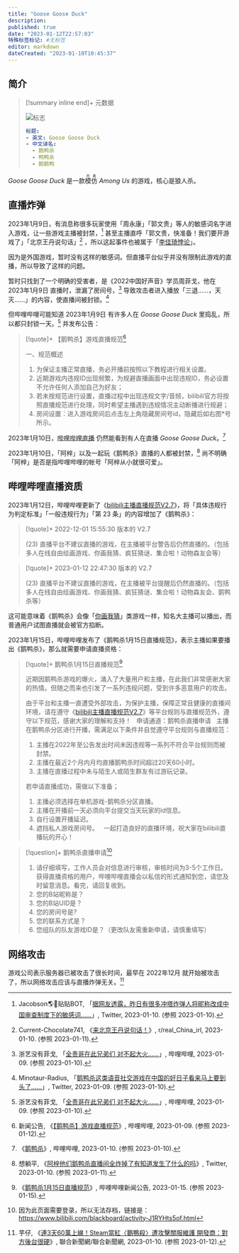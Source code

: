 ```yaml
---
title: "Goose Goose Duck"
description:
published: true
date: "2023-01-12T22:57:03"
特殊标签标记: #无标签
editor: markdown
dateCreated: "2023-01-10T10:45:37"
---
```


## 简介

> [!summary inline end]+ 元数据
>
> ![标志](https://s3.tebi.io/ggame/ShareX/Goose_Goose_Duck_cover.jpg)
>
> ```yaml
> 标题:
> - 英文: Goose Goose Duck
> - 中文译名:
>   - 鹅鸭杀
>   - 鸭鸭杀
>   - 鹅鹅鸭
> ```

_Goose Goose Duck_ 是一款<ruby>模仿<rp>(</rp><rt>抄袭</rt><rp>)</rp></ruby> _Among Us_ 的游戏，核心是狼人杀。

## 直播炸弹

2023年1月9日，有消息称很多玩家使用「周永康」「郭文贵」等人的敏感词名字进入游戏，让一些游戏主播被封禁，[^BsDRk] 甚至主播直呼「郭文贵，快准备！我们要开游戏了」「北京王丹说句话」[^108568k] ，所以这起事件也被属于「[李佳琦悖论](/people/李佳琦.md)」。

[^BsDRk]: Jacobson🌎🌸贴贴BOT, 「[据网友透露，昨日有很多冲塔炸弹人将昵称改成中国审查制度下的敏感词……](https://archive.is/BsDRk "https://twitter.com/jakobsonradical/status/1612628779045912576")」, Twitter, 2023-01-10. (参照 2023-01-10).

[^108568k]: Current-Chocolate741, 《[来北京王丹说句话！](https://www.reddit.com/r/real_China_irl/comments/108568k/来北京王丹说句话/)》, r/real_China_irl, 2023-01-10. (参照 2023-01-11).

因为是外国游戏，暂时没有这样的敏感词。但直播平台似乎并没有限制此游戏的直播，所以导致了这样的问题。

暂时只找到了一个明确的受害者，是《2022中国好声音》学员周菲戈，他在 2023年1月9日 直播时，泄漏了房间号，[^UfXY3] 导致攻击者进入播放「三退……，天灭……」的内容，使直播间被封锁。[^00385]

[^UfXY3]: 浙艺没有菲戈, 「[全责哥在此兄弟们 对不起大火……](https://archive.ph/UfXY3 "https://t.bilibili.com/749153566346706947")」, 哔哩哔哩, 2023-01-09. (参照 2023-01-10).

[^00385]: Minotaur-Radius, 「[鹅鸭杀这类语音社交游戏在中国的好日子看来马上要到头了……](https://web.archive.org/web/20230110052618/https://twitter.com/nightraidertwi/status/1612409523792400385)」, Twitter, 2023-01-09. (参照 2023-01-10).

但哔哩哔哩可能知道 2023年1月9日 有许多人在 _Goose Goose Duck_ 里捣乱，所以都只封锁一天。[^UfXY3] 并发布公告：

> [!quote]+ 【鹅鸭杀】游戏直播规范[^gGMAe]
>
> 一、规范概述
>
> 1.  为保证主播正常直播，务必开播前按照以下教程进行相关设置。
> 2.  近期游戏内违规ID出现频繁，为规避直播画面中出现违规ID，务必设置不允许任何人添加自己为好友；
> 3.  若未按规范进行设置，直播过程中出现违规文字/音频，bilibili官方将按照直播规范进行处理，同时希望主播遇到违规情况主动断播进行规避；
> 4.  房间设置：进入游戏房间后点击左上角隐藏房间号id，隐藏后如右图\*号所示。

[^gGMAe]: 新闻公告, 《[【鹅鸭杀】游戏直播规范](https://archive.is/gGMAe "https://link.bilibili.com/p/eden/news#/newsdetail?id=3264")》, 哔哩哔哩, 2023-01-09. (参照 2023-01-12).

2023年1月10日，[哔哩哔哩直播](/website/哔哩哔哩弹幕网.md) 仍然能看到有人在直播 _Goose Goose Duck_。[^4dBKU]

[^4dBKU]: 《[鹅鸭杀](https://archive.ph/4dBKU)》, 哔哩哔哩, 2023-01-10. (参照 2023-01-10).

2023年1月10日，「阿梓」以及一起玩《鹅鸭杀》直播的人都被封禁，[^70113] 尚不明确「阿梓」是否是指哔哩哔哩的帐号「阿梓从小就很可爱」。

[^70113]: 想躺平, 《[阿梓他们鹅鸭杀直播间全炸掉了有知道发生了什么的吗](https://web.archive.org/web/20230111034328/https://twitter.com/xiangtangping1/status/1612489727495770113)》, Twitter, 2023-01-10. (参照 2023-01-11).

## 哔哩哔哩直播资质

2023年1月12日，哔哩哔哩更新了《[bilibili主播直播规范V2.7](/rule/网站规范/bilibili主播直播规范.md#V2.7)》，将「具体违规行为判定标准」「一般违规行为」「第 23 条」的内容增加了《鹅鸭杀》：

> [!quote]+ 2022-12-01 15:55:30 版本的 V2.7
>
> (23) 直播平台不建议直播的游戏，在主播被平台警告后仍然直播的。（包括多人在线自由绘画游戏、你画我猜、疯狂猜谜、集合啦！动物森友会等）

> [!quote]+ 2023-01-12 22:47:30 版本的 V2.7
>
> (23) 直播平台不建议直播的游戏，在主播被平台提醒后仍然直播的。（包括多人在线自由绘画游戏、你画我猜、疯狂猜谜、集合啦！动物森友会、鹅鸭杀等）

这可能意味着《鹅鸭杀》会像「[你画我猜](/game/你画我猜.md)」类游戏一样，知名大主播可以播出，而普通用户试图直播就会被官方掐断。

2023年1月15日，哔哩哔哩发布了《鹅鸭杀1月15日直播规范》，表示主播如果要播出《鹅鸭杀》，那么就需要申请直播资格：

> [!quote]+ 鹅鸭杀1月15日直播规范[^tOpPG]
>
> 近期因鹅鸭杀游戏的爆火，涌入了大量用户和主播，在此我们非常感谢大家的热情。但随之而来也引发了一系列违规问题，受到许多恶意用户的攻击。
>
> 由于平台和主播一直遭受外部攻击，为保护主播，保障正常且健康的直播间环境，请在遵守《[bilibili主播直播规范V2.7](/rule/网站规范/bilibili主播直播规范.md#V2.7)》等平台规则与直播规范外，遵守以下规范，感谢大家的理解和支持！
>  
> 申请通道：鹅鸭杀直播申请
>  
> 主播在鹅鸭杀分区进行开播，需满足以下条件并自觉遵守平台规则与直播规范：
>
> 1.  主播在2022年至公告发出时间未因违规等一系列不符合平台规则而被封禁。
> 2.  主播在最近2个月内月均直播鹅鸭杀时间超过20天60小时。
> 3.  主播在直播过程中未与陌生人或陌生群友有过游玩记录。
>
> 若申请直播成功，需做以下准备；
>
> 1.  主播必须选择在单机游戏-鹅鸭杀分区直播。
> 2.  主播在开播前一天必须向平台提交当天玩家的id信息。
> 3.  自行设置开播延迟。
> 4.  遮挡私人游戏房间号。
>  
> 一起打造良好的直播环境，祝大家在bilibili直播玩的开心！

[^tOpPG]: 《[鹅鸭杀1月15日直播规范](https://archive.ph/tOpPG "https://link.bilibili.com/p/eden/news#/newsdetail?id=3276")》, 哔哩哔哩新闻公告, 2023-01-15. (参照 2023-01-15).

> [!question]+ 鹅鸭杀直播申请[^ca]
>
> 1.  请仔细填写，工作人员会对信息进行审核，审核时间为3-5个工作日。获得直播资格的用户，哔哩哔哩直播会以私信的形式通知到您，请您及时留意消息。看完，请回复收到。
> 2.  您的B站昵称是？
> 3.  您的B站UID是？
> 4.  您的房间号是?
> 5.  您的联系方式是？
> 6.  您组队的队友游戏ID是？（更改队友需重新申请，请慎重填写）

[^ca]: 因为此页面需要登录，所以无法存档，链接是：<https://www.bilibili.com/blackboard/activity-J1RYHts5of.html>

## 网络攻击

游戏公司表示服务器已被攻击了很长时间，最早在 2022年12月 就开始被攻击了，所以网络攻击应该与直播炸弹无关。[^6900707]

[^6900707]: 芋仔, 《[連3天60萬上線！Steam當紅〈鵝鴨殺〉遭攻擊關服維護 開發商：對方後台很硬](https://web.archive.org/web/20230110092322/https://game.udn.com/game/story/122089/6900707)》, 聯合新聞網/聯合新聞網, 2023-01-10. (参照 2023-01-12).

<!--
+   [一起来愉快的猎杀皮套狗吧-------新猎杀皮套狗TV宣传pv - YouTube](https://web.archive.org/web/20230113110705/https://www.youtube.com/watch?v=DFSQRIv7ego)
+   [1月12日爆破皮套人联动直播最大恶性事件 相关博主粉丝总计400万 - YouTube](https://web.archive.org/web/20230113111700/https://www.youtube.com/watch?v=powtZCx7uRI)
+   [东雪莲炸房事件始末公开 新猎杀皮套狗tv对此负责 - YouTube](https://web.archive.org/web/20230114151628/https://www.youtube.com/watch?v=336y7hH8Ar4)
+   [皮套人哭述：为什么要反〇，我爷爷是军人，大家要爱国，中国是很好的国家 - YouTube](https://web.archive.org/web/20230115040350/https://www.youtube.com/watch?v=FG6hb1Hcnjk)
+   [为什么玩游戏都不带〇〇〇？ 鹅鸭杀〇〇〇入侵合集（一次看个够） - YouTube](https://web.archive.org/web/20230115042457/https://www.youtube.com/watch?app=desktop&v=plyFJjcN2wg)
+   [〇鸭杀精彩内容 抢先派送 - YouTube](https://web.archive.org/web/20230115050501/https://www.youtube.com/watch?v=ffPIntAFOrw)

-->
